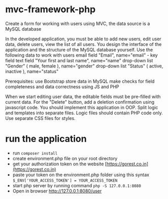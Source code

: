 # mvc-framework-php
Create a form for working with users using MVC, the data source is a MySQL database

In the developed application, you must be able to add new users, edit user data, delete users, view the list of all users. You design the interface of the application and the structure of the MySQL database yourself.
Use the following data to work with users
email field "Email", name="email" - key field
text field "Your first and last name", name="name"
drop-down list "Gender" ( male, female ), name="gender"
drop-down list "Status" ( active, inactive ), name="status"

Prerequisites:
use Bootstrap
store data in MySQL
make checks for field completeness and data correctness using JS and PHP

When we start editing user data, the editable fields must be pre-filled with current data. For the "Delete" button, add a deletion confirmation using javascript code.
You should implement this application in OOP. Split logic and templates into separate files.
Logic files should contain PHP code only.
Use separate CSS files for styles.

# run the application
* run `composer install`
* create environment.php file on your root directory
* get your authorization token on the website [https://gorest.co.in](https://gorest.co.in)
* paste your token on the environment.php folder using this syntax `$_ENV['YOUR_ACCESS_TOKEN'] = YOUR_ACCESS_TOKEN`
* start php server by running command `php -S 127.0.0.1:8080`
* Open in browser http://127.0.0.1:8080/user
